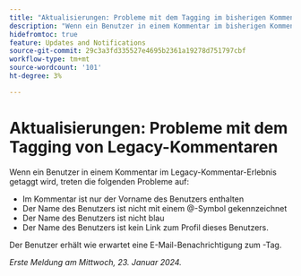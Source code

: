 ```yaml
---
title: "Aktualisierungen: Probleme mit dem Tagging im bisherigen Kommentierungserlebnis"
description: "Wenn ein Benutzer in einem Kommentar im bisherigen Kommentierungserlebnis mit Tags versehen ist, treten mehrere Probleme auf."
hidefromtoc: true
feature: Updates and Notifications
source-git-commit: 29c3a3fd335527e4695b2361a19278d751797cbf
workflow-type: tm+mt
source-wordcount: '101'
ht-degree: 3%

---
```



# Aktualisierungen: Probleme mit dem Tagging von Legacy-Kommentaren

Wenn ein Benutzer in einem Kommentar im Legacy-Kommentar-Erlebnis getaggt wird, treten die folgenden Probleme auf:

* Im Kommentar ist nur der Vorname des Benutzers enthalten
* Der Name des Benutzers ist nicht mit einem @-Symbol gekennzeichnet
* Der Name des Benutzers ist nicht blau
* Der Name des Benutzers ist kein Link zum Profil dieses Benutzers.

Der Benutzer erhält wie erwartet eine E-Mail-Benachrichtigung zum -Tag.

_Erste Meldung am Mittwoch, 23. Januar 2024._
